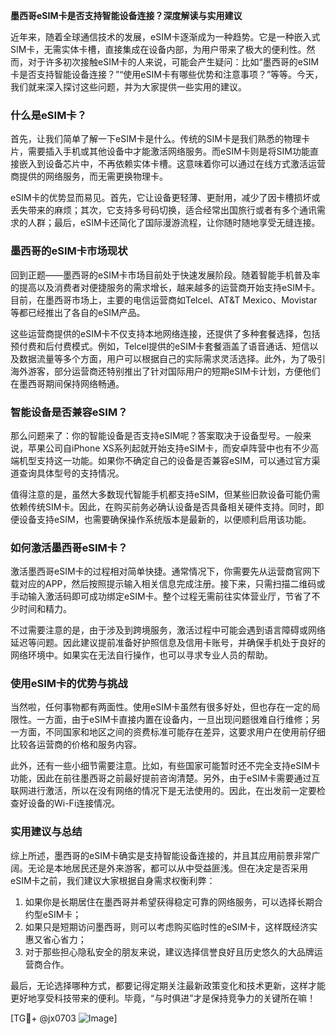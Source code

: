 **墨西哥eSIM卡是否支持智能设备连接？深度解读与实用建议**

近年来，随着全球通信技术的发展，eSIM卡逐渐成为一种趋势。它是一种嵌入式SIM卡，无需实体卡槽，直接集成在设备内部，为用户带来了极大的便利性。然而，对于许多初次接触eSIM卡的人来说，可能会产生疑问：比如“墨西哥的eSIM卡是否支持智能设备连接？”“使用eSIM卡有哪些优势和注意事项？”等等。今天，我们就来深入探讨这些问题，并为大家提供一些实用的建议。

### 什么是eSIM卡？

首先，让我们简单了解一下eSIM卡是什么。传统的SIM卡是我们熟悉的物理卡片，需要插入手机或其他设备中才能激活网络服务。而eSIM卡则是将SIM功能直接嵌入到设备芯片中，不再依赖实体卡槽。这意味着你可以通过在线方式激活运营商提供的网络服务，而无需更换物理卡。

eSIM卡的优势显而易见。首先，它让设备更轻薄、更耐用，减少了因卡槽损坏或丢失带来的麻烦；其次，它支持多号码切换，适合经常出国旅行或者有多个通讯需求的人群；最后，eSIM卡还简化了国际漫游流程，让你随时随地享受无缝连接。

### 墨西哥的eSIM卡市场现状

回到正题——墨西哥的eSIM卡市场目前处于快速发展阶段。随着智能手机普及率的提高以及消费者对便捷服务的需求增长，越来越多的运营商开始支持eSIM卡。目前，在墨西哥市场上，主要的电信运营商如Telcel、AT&T Mexico、Movistar等都已经推出了各自的eSIM产品。

这些运营商提供的eSIM卡不仅支持本地网络连接，还提供了多种套餐选择，包括预付费和后付费模式。例如，Telcel提供的eSIM卡套餐涵盖了语音通话、短信以及数据流量等多个方面，用户可以根据自己的实际需求灵活选择。此外，为了吸引海外游客，部分运营商还特别推出了针对国际用户的短期eSIM卡计划，方便他们在墨西哥期间保持网络畅通。

### 智能设备是否兼容eSIM？

那么问题来了：你的智能设备是否支持eSIM呢？答案取决于设备型号。一般来说，苹果公司自iPhone XS系列起就开始支持eSIM卡，而安卓阵营中也有不少高端机型支持这一功能。如果你不确定自己的设备是否兼容eSIM，可以通过官方渠道查询具体型号的支持情况。

值得注意的是，虽然大多数现代智能手机都支持eSIM，但某些旧款设备可能仍需依赖传统SIM卡。因此，在购买前务必确认设备是否具备相关硬件支持。同时，即便设备支持eSIM，也需要确保操作系统版本是最新的，以便顺利启用该功能。

### 如何激活墨西哥eSIM卡？

激活墨西哥eSIM卡的过程相对简单快捷。通常情况下，你需要先从运营商官网下载对应的APP，然后按照提示输入相关信息完成注册。接下来，只需扫描二维码或手动输入激活码即可成功绑定eSIM卡。整个过程无需前往实体营业厅，节省了不少时间和精力。

不过需要注意的是，由于涉及到跨境服务，激活过程中可能会遇到语言障碍或网络延迟等问题。因此建议提前准备好护照信息及信用卡账号，并确保手机处于良好的网络环境中。如果实在无法自行操作，也可以寻求专业人员的帮助。

### 使用eSIM卡的优势与挑战

当然啦，任何事物都有两面性。使用eSIM卡虽然有很多好处，但也存在一定的局限性。一方面，由于eSIM卡直接内置在设备内，一旦出现问题很难自行维修；另一方面，不同国家和地区之间的资费标准可能存在差异，这要求用户在使用前仔细比较各运营商的价格和服务内容。

此外，还有一些小细节需要注意。比如，有些国家可能暂时还不完全支持eSIM卡功能，因此在前往墨西哥之前最好提前咨询清楚。另外，由于eSIM卡需要通过互联网进行激活，所以在没有网络的情况下是无法使用的。因此，在出发前一定要检查好设备的Wi-Fi连接情况。

### 实用建议与总结

综上所述，墨西哥的eSIM卡确实是支持智能设备连接的，并且其应用前景非常广阔。无论是本地居民还是外来游客，都可以从中受益匪浅。但在决定是否采用eSIM卡之前，我们建议大家根据自身需求权衡利弊：

1. 如果你是长期居住在墨西哥并希望获得稳定可靠的网络服务，可以选择长期合约型eSIM卡；
2. 如果只是短期访问墨西哥，则可以考虑购买临时性的eSIM卡，这样既经济实惠又省心省力；
3. 对于那些担心隐私安全的朋友来说，建议选择信誉良好且历史悠久的大品牌运营商合作。

最后，无论选择哪种方式，都要记得定期关注最新政策变化和技术更新，这样才能更好地享受科技带来的便利。毕竟，“与时俱进”才是保持竞争力的关键所在嘛！

[TG💪+ @jx0703 ![Image](https://github.com/user-attachments/assets/dbca1d08-cadb-493c-b0ec-ad6f7a83f270)]